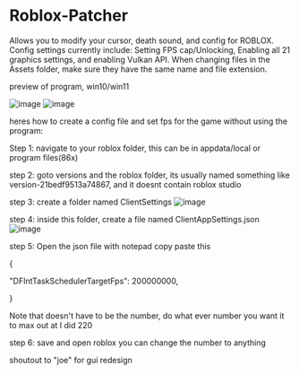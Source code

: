 # Roblox-Patcher
Allows you to modify your cursor, death sound, and config for ROBLOX.
Config settings currently include: Setting FPS cap/Unlocking, Enabling all 21 graphics settings, and enabling Vulkan API.
When changing files in the Assets folder, make sure they have the same name and file extension.

preview of program, win10/win11 


![image](https://github.com/StealthDrifter/Roblox-Patcher/assets/53316578/4b7e325a-f83e-40f8-b824-e7e9d788d35e) ![image](https://github.com/StealthDrifter/Roblox-Patcher/assets/53316578/f537f0d2-6073-48ac-9cd5-599ec9dcbeff)



heres how to create a config file and set fps for the game without using the program:

Step 1: navigate to your roblox folder, this can be in appdata/local or program files(86x)

step 2: goto versions and the roblox folder, its usually named something like version-21bedf9513a74867, and it doesnt contain roblox studio

step 3: create a folder named ClientSettings ![image](https://github.com/StealthDrifter/Roblox-Patcher/assets/53316578/1d274a43-bf6d-47ed-8e3b-07d3b0415014)

step 4: inside this folder, create a file named ClientAppSettings.json ![image](https://github.com/StealthDrifter/Roblox-Patcher/assets/53316578/1cb3f02a-9cd5-49e6-8a33-23879849f70d)

step 5: Open the json file with notepad copy paste this

 {

"DFIntTaskSchedulerTargetFps": 200000000,

}

Note that doesn't have to be the number, do what ever number you want it to max out at I did 220

step 6: save and open roblox
you can change the number to anything




shoutout to "joe" for gui redesign
